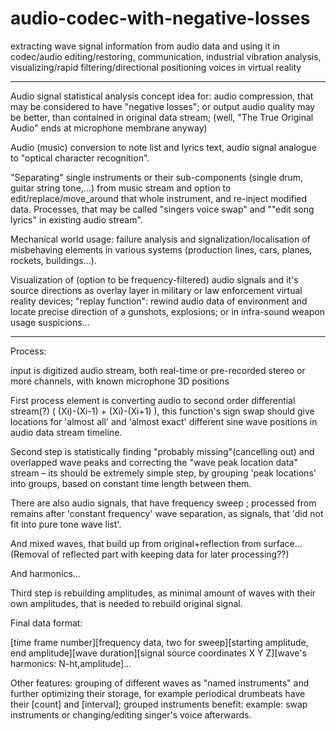 # audio-codec-with-negative-losses
extracting wave signal information from audio data and using it in codec/audio editing/restoring, communication, industrial vibration analysis, visualizing/rapid filtering/directional positioning voices in virtual reality

_______________________________________________________________________________________________________

Audio signal statistical analysis  concept idea for:
audio compression, that may be considered to have "negative losses"; or output audio quality may be better, than contained in original data stream;
(well, "The True Original Audio" ends at microphone membrane anyway)

Audio (music) conversion to note list and lyrics text, audio signal analogue to "optical character recognition".

"Separating" single instruments or their sub-components (single drum, guitar string tone,…) from music stream and option to edit/replace/move_around that whole instrument, and re-inject modified data.
Processes, that may be called "singers voice swap" and ""edit song lyrics" in existing audio stream".

Mechanical world usage: failure analysis and signalization/localisation of misbehaving elements in various systems (production lines, cars, planes, rockets, buildings…).

Visualization of (option to be frequency-filtered) audio signals and it's source directions as overlay layer in military or law enforcement virtual reality devices; "replay function": rewind audio data of environment and locate precise direction of a gunshots, explosions; or in infra-sound weapon usage suspicions…

_______________________________________________________________________________________________________
Process:

input is digitized audio stream, both real-time or  pre-recorded stereo or more channels, with known microphone 3D positions

First process element is converting audio to second order differential stream(?)
( (Xi)-(Xi-1) + (Xi)-(Xi+1) ), this function's sign swap should give locations for 'almost all' and 'almost exact' different sine wave positions in audio data stream timeline.


Second step is statistically finding "probably missing"(cancelling out) and overlapped wave peaks and correcting the "wave peak location data" stream – its should be extremely simple step, by grouping 'peak locations' into groups, based on constant time length between them.

There are also audio signals, that have frequency sweep ; processed from remains after 'constant frequency' wave separation, as signals, that 'did not fit into pure tone wave list'.

And mixed waves, that build up from original+reflection from surface… (Removal of reflected part with keeping data for later processing??)

And harmonics…

Third step is rebuilding amplitudes, as minimal amount of waves with their own amplitudes, that is needed to rebuild original signal.


Final data format:

[time frame number][frequency data, two for sweep][starting amplitude, end amplitude][wave duration][signal source coordinates X Y Z][wave's harmonics: N-ht,amplitude]…

Other features: grouping of different waves as "named instruments" and further optimizing their storage, for example periodical drumbeats have their [count] and [interval]; grouped instruments benefit: example: swap instruments or changing/editing singer's voice afterwards.
